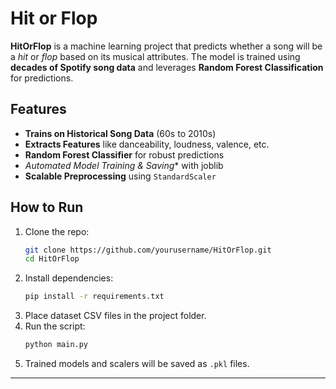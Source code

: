 # Hit or Flop

**HitOrFlop** is a machine learning project that predicts whether a song will be a *hit* or *flop* based on its musical attributes. The model is trained using **decades of Spotify song data** and leverages **Random Forest Classification** for predictions.  

## Features  
- **Trains on Historical Song Data** (60s to 2010s)  
- **Extracts Features** like danceability, loudness, valence, etc.  
- **Random Forest Classifier** for robust predictions  
- *Automated Model Training & Saving** with joblib  
- **Scalable Preprocessing** using `StandardScaler`  


## How to Run  
1. Clone the repo:  
   ```bash
   git clone https://github.com/yourusername/HitOrFlop.git
   cd HitOrFlop
   ```  
2. Install dependencies:  
   ```bash
   pip install -r requirements.txt
   ```  
3. Place dataset CSV files in the project folder.  
4. Run the script:  
   ```bash
   python main.py
   ```  
5. Trained models and scalers will be saved as `.pkl` files.  

---

